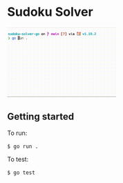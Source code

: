 # Sudoku Solver

<img src="docs/go_run.gif" width=50% height=50%>

## Getting started

To run:

```
$ go run .
```

To test:

```
$ go test
```
